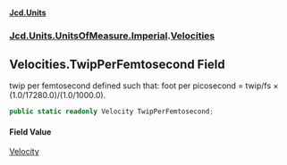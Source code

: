 #### [Jcd.Units](index.md 'index')

### [Jcd.Units.UnitsOfMeasure.Imperial](Jcd.Units.UnitsOfMeasure.Imperial.md 'Jcd.Units.UnitsOfMeasure.Imperial').[Velocities](Velocities.md 'Jcd.Units.UnitsOfMeasure.Imperial.Velocities')

## Velocities.TwipPerFemtosecond Field

twip per femtosecond defined such that: foot per picosecond = twip/fs × (1.0/17280.0)/(1.0/1000.0).

```csharp
public static readonly Velocity TwipPerFemtosecond;
```

#### Field Value

[Velocity](Velocity.md 'Jcd.Units.UnitTypes.Velocity')